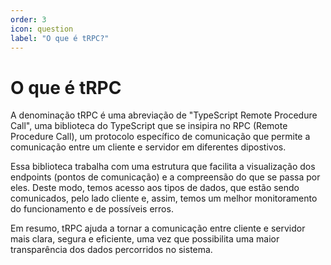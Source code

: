 ```yaml
---
order: 3
icon: question
label: "O que é tRPC?"
---
```


# O que é tRPC

A denominação tRPC é uma abreviação de "TypeScript Remote Procedure Call", uma biblioteca do TypeScript que se insipira no RPC (Remote Procedure Call), um protocolo específico de comunicação que permite a comunicação entre um cliente e servidor em diferentes dipostivos. 

Essa biblioteca trabalha com uma estrutura que facilita a visualização dos endpoints (pontos de comunicação) e a compreensão do que se passa por eles. Deste modo, temos acesso aos tipos de dados, que estão sendo comunicados, pelo lado cliente e, assim, temos um melhor monitoramento do funcionamento e de possíveis erros.

Em resumo, tRPC ajuda a tornar a comunicação entre cliente e servidor mais clara, segura e eficiente, uma vez que possibilita uma maior transparência dos dados percorridos no sistema.
